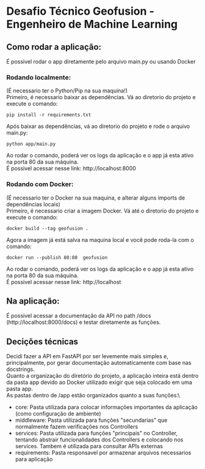 # Desafio Técnico Geofusion - Engenheiro de Machine Learning
## Como rodar a aplicação:
É possivel rodar o app diretamente pelo arquivo main.py ou usando Docker

### Rodando localmente:
(É necessario ter o Python/Pip na sua maquina!)\
Primeiro, é necessario baixar as dependências. Vá ao diretorio do projeto e execute o comando:
```
pip install -r requirements.txt
```
Após baixar as dependências, vá ao diretorio do projeto e rode o arquivo main.py:
```
python app/main.py
```
Ao rodar o comando, poderá ver os logs da aplicação e o app já esta ativo na porta 80 da sua máquina.\
É possivel acessar nesse link: http://localhost:8000

### Rodando com Docker:
(É necessario ter o Docker na sua maquina, e alterar alguns imports de dependências locais)\
Primeiro, é necessario criar a imagem Docker. Vá até o diretorio do projeto e execute o comando:
```
docker build --tag geofusion .
```
Agora a imagem já está salva na maquina local e você pode roda-la com o comando:
```
docker run --publish 80:80  geofusion
```
Ao rodar o comando, poderá ver os logs da aplicação e o app já esta ativo na porta 80 da sua máquina.\
É possivel acessar nesse link: http://localhost

## Na aplicação:
É possivel acessar a documentação da API no path /docs (http://localhost:8000/docs) e testar diretamente as funções.

## Decições técnicas
Decidi fazer a API em FastAPI por ser levemente mais simples e, principalmente, por gerar documentação automaticamente com base nas docstrings.\
Quanto a organização do diretório do projeto, a aplicação inteira está dentro da pasta app devido ao Docker utilizado exigir que seja colocado em uma pasta app.\
As pastas dentro de /app estão organizados quanto a suas funções:\
- core: Pasta utilizada para colocar informações importantes da aplicação (como configuração de ambiente)
- middleware: Pasta utilizada para funções "secundarias" que normalmente fazem verificações nos Controllers
- services: Pasta utilizada para funções "principais" no Controller, tentando abstrair funcionalidades dos Controllers e colocando nos services. Tambem é utilizada para consultar APIs externas
- requirements: Pasta responsavel por armazenar arquivos necessarios para aplicação
